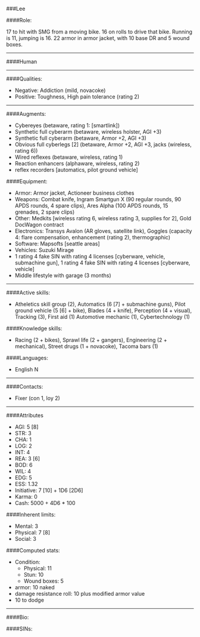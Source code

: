 ###Lee

####Role:

17 to hit with SMG from a moving bike. 16 on rolls to drive that bike. Running is 11, jumping is 16. 22 armor in armor jacket, with 10 base DR and 5 wound boxes. 

____
####Human

____
####Qualities:

- Negative: Addiction (mild, novacoke)
- Positive: Toughness, High pain tolerance (rating 2)

____
####Augments:

- Cybereyes (betaware, rating 1: [smartlink])
- Synthetic full cyberarm (betaware, wireless holster, AGI +3)
- Synthetic full cyberarm (betaware, Armor +2, AGI +3)
- Obvious full cyberlegs \[2\] (betaware, Armor +2, AGI +3, jacks (wireless, rating 6))
- Wired reflexes (betaware, wireless, rating 1)
- Reaction enhancers (alphaware, wireless, rating 2)
- reflex recorders [automatics, pilot ground vehicle]

####Equipment:

- Armor: Armor jacket, Actioneer business clothes
- Weapons: Combat knife, Ingram Smartgun X (90 regular rounds, 90 APDS rounds, 4 spare clips), Ares Alpha (100 APDS rounds, 15 grenades, 2 spare clips)
- Other: Medkits [wireless rating 6, wireless rating 3, supplies for 2], Gold DocWagon contract
- Electronics: Transys Avalon (AR gloves, satellite link), Goggles (capacity 4: flare compensation, enhancement (rating 2), thermographic)
- Software: Mapsofts [seattle areas]
- Vehicles: Suzuki Mirage
- 1 rating 4 fake SIN with rating 4 licenses [cyberware, vehicle, submachine gun], 1 rating 4 fake SIN with rating 4 licenses [cyberware, vehicle]
- Middle lifestyle with garage (3 months)

____
####Active skills:

- Atheletics skill group (2), Automatics (6 [7] + submachine guns), Pilot ground vehicle (5 [6] + bike), Blades (4 + knife), Perception (4 + visual), Tracking (3), First aid (1) Automotive mechanic (1), Cybertechnology (1)

####Knowledge skills:

- Racing (2 + bikes), Sprawl life (2 + gangers), Engineering (2 + mechanical), Street drugs (1 + novacoke), Tacoma bars (1)

####Languages:

- English N

____
####Contacts:

- Fixer (con 1, loy 2)

____
####Attributes

- AGI: 5 [8]
- STR: 3
- CHA: 1
- LOG: 2
- INT: 4
- REA: 3 [6]
- BOD: 6
- WIL: 4
- EDG: 5
- ESS: 1.32
- Initiative: 7 [10] + 1D6 [2D6]
- Karma: 0
- Cash: 5000 + 4D6 * 100

####Inherent limits:

- Mental: 3
- Physical: 7 [8]
- Social: 3

####Computed stats:

- Condition:
	- Physical: 11
	- Stun: 10
	- Wound boxes: 5 
- armor: 10 naked
- damage resistance roll: 10 plus modified armor value
- 10 to dodge

____
####Bio:

####SINs:

